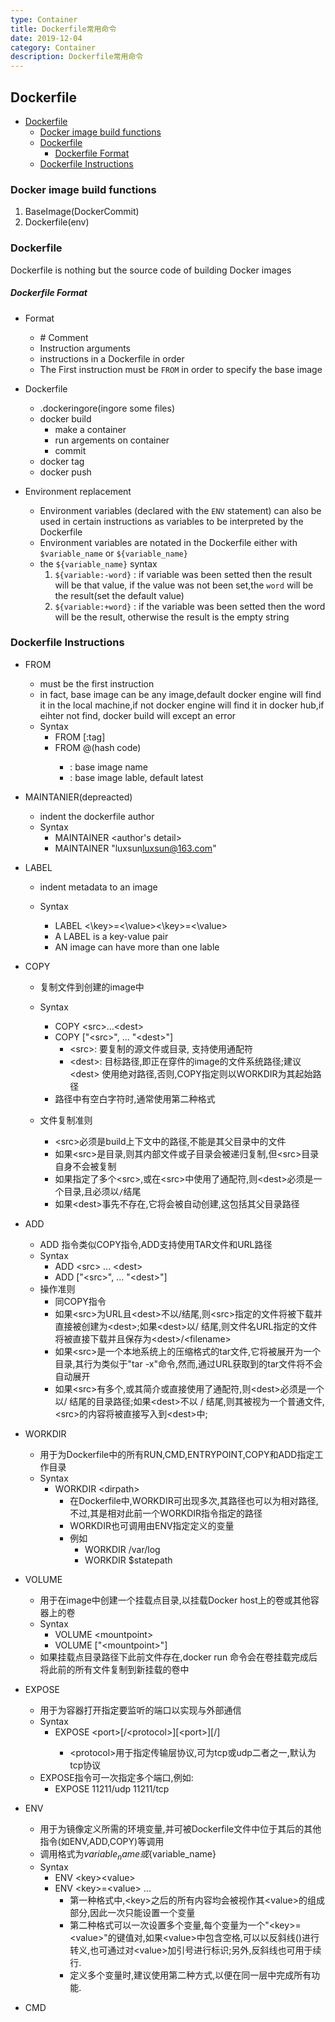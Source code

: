 ```yaml
---
type: Container
title: Dockerfile常用命令
date: 2019-12-04
category: Container
description: Dockerfile常用命令
---
```





## Dockerfile


- [Dockerfile](#dockerfile)
  - [Docker image build functions](#docker-image-build-functions)
  - [Dockerfile](#dockerfile-1)
      - [Dockerfile Format](#dockerfile-format)
  - [Dockerfile Instructions](#dockerfile-instructions)
### Docker image build functions

1. BaseImage(DockerCommit)
2. Dockerfile(env)


### Dockerfile 

Dockerfile is nothing but the source code of building Docker images

##### Dockerfile Format

- Format
    - \# Comment
    - Instruction arguments
    - instructions in a Dockerfile in order
    - The First instruction must be `FROM` in order to specify the base image 

- Dockerfile
    - .dockeringore(ingore some files)
    - docker build
        - make a container
        - run argements on container
        - commit 
    - docker tag
    - docker push
- Environment replacement
    - Environment variables (declared with the `ENV` statement) can also be used in certain instructions as variables to be interpreted by the Dockerfile
    - Environment variables are notated in the Dockerfile either with `$variable_name` or `${variable_name}`
    - the `${variable_name}` syntax
        1. `${variable:-word}` : if variable was been setted then the result will be that value, if the value was not been set,the `word` will be the result(set the default value)
        2. `${variable:+word}` : if the variable was been setted then the word will be the result, otherwise the result is the empty string


### Dockerfile Instructions
- FROM
    - must be the first instruction
    - in fact, base image can be any image,default docker engine will  find it in the local machine,if not docker engine will find it in docker hub,if eihter not find, docker build will except an error
    - Syntax 
        - FROM <repository>[:tag]
        - FROM <repository>@<digest>(hash code)
            - <reposotiry>: base image name
            - <tag>: base image lable, default latest


- MAINTANIER(depreacted)
    - indent the dockerfile author
    - Syntax
        - MAINTAINER <author's detail>
        - MAINTAINER "luxsun<luxsun@163.com>"

- LABEL
    - indent metadata to an image

    - Syntax
        - LABEL <\key>=<\value><\key>=<\value>
        - A LABEL is a key-value pair
        - AN image can have more than one lable

- COPY
    - 复制文件到创建的image中

    - Syntax
        - COPY \<src>...\<dest>
        - COPY ["\<src>", ... "\<dest>"]
            - \<src>: 要复制的源文件或目录, 支持使用通配符
            - \<dest>: 目标路径,即正在穿件的image的文件系统路径;建议\<dest> 使用绝对路径,否则,COPY指定则以WORKDIR为其起始路径
        - 路径中有空白字符时,通常使用第二种格式

    - 文件复制准则
        - \<src>必须是build上下文中的路径,不能是其父目录中的文件
        - 如果\<src>是目录,则其内部文件或子目录会被递归复制,但\<src>目录自身不会被复制
        - 如果指定了多个\<src>,或在\<src>中使用了通配符,则\<dest>必须是一个目录,且必须以`/`结尾
        - 如果\<dest>事先不存在,它将会被自动创建,这包括其父目录路径

- ADD
    - ADD 指令类似COPY指令,ADD支持使用TAR文件和URL路径
    - Syntax
        - ADD \<src> ... \<dest>
        - ADD ["\<src>", ... "\<dest>"]
    - 操作准则
        - 同COPY指令
        - 如果\<src>为URL且\<dest>不以/结尾,则\<src>指定的文件将被下载并直接被创建为\<dest>;如果\<dest>以/ 结尾,则文件名URL指定的文件将被直接下载并且保存为\<dest>/\<filename>
        - 如果\<src>是一个本地系统上的压缩格式的tar文件,它将被展开为一个目录,其行为类似于"tar -x"命令,然而,通过URL获取到的tar文件将不会自动展开
        - 如果\<src>有多个,或其简介或直接使用了通配符,则\<dest>必须是一个以/ 结尾的目录路径;如果\<dest>不以 / 结尾,则其被视为一个普通文件,\<src>的内容将被直接写入到\<dest>中;

- WORKDIR
    - 用于为Dockerfile中的所有RUN,CMD,ENTRYPOINT,COPY和ADD指定工作目录
    - Syntax
        - WORKDIR \<dirpath>
            - 在Dockerfile中,WORKDIR可出现多次,其路径也可以为相对路径,不过,其是相对此前一个WORKDIR指令指定的路径
            - WORKDIR也可调用由ENV指定定义的变量
            - 例如
                - WORKDIR /var/log
                - WORKDIR $statepath

- VOLUME
    - 用于在image中创建一个挂载点目录,以挂载Docker host上的卷或其他容器上的卷
    - Syntax
        - VOLUME \<mountpoint>
        - VOLUME ["\<mountpoint>"]
    - 如果挂载点目录路径下此前文件存在,docker run 命令会在卷挂载完成后将此前的所有文件复制到新挂载的卷中


- EXPOSE
    - 用于为容器打开指定要监听的端口以实现与外部通信
    - Syntax
        - EXPOSE \<port>[/\<protocol>][\<port>][\/<protocol>]
            - \<protocol>用于指定传输层协议,可为tcp或udp二者之一,默认为tcp协议
    - EXPOSE指令可一次指定多个端口,例如:
        - EXPOSE 11211/udp 11211/tcp


- ENV
    - 用于为镜像定义所需的环境变量,并可被Dockerfile文件中位于其后的其他指令(如ENV,ADD,COPY)等调用
    - 调用格式为$variable_name或${variable_name}
    - Syntax
        - ENV \<key>\<value>
        - ENV \<key>=\<value> ... 
            - 第一种格式中,\<key>之后的所有内容均会被视作其\<value>的组成部分,因此一次只能设置一个变量
            - 第二种格式可以一次设置多个变量,每个变量为一个"\<key>=\<value>"的键值对,如果\<value>中包含空格,可以以反斜线(\)进行转义,也可通过对\<value>加引号进行标识;另外,反斜线也可用于续行.
            - 定义多个变量时,建议使用第二种方式,以便在同一层中完成所有功能.

- CMD